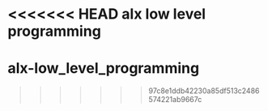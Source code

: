 <<<<<<< HEAD
alx low level programming
=======
# alx-low_level_programming
>>>>>>> 97c8e1ddb42230a85df513c2486574221ab9667c
